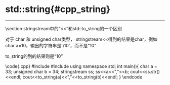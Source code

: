 std::string{#cpp_string}
========================

<hr>
\section stringstream中的“<<”和std::to_string的一个区别

对于 char 和 unsigned char类型， stringstream<<得到的结果是char，例如char a=10，输出的字符串是'\10'，而不是“10”
 
to_string的到的结果则是“10”

\code{.cpp}
#include <iostream>
#include <sstream>
using namespace std;
int main(){
char a = 33;
unsigned char b = 34;
stringstream ss;
ss<<a<<","<<b;
cout<<ss.str()<<endl;
cout<<to_string(a)<<","<<to_string(b)<<endl;
}
\endcode
